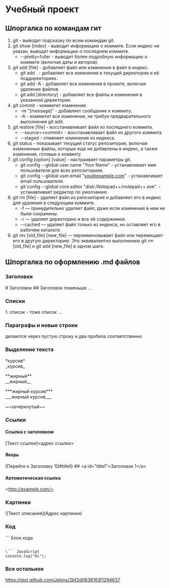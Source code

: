 # Учебный проект

## Шпоргалка по командам гит

1. git - выводит подсказку по всем командам git.
2. git show \[index] - выводит информацию о коммите. Если индекс не указан, выводит информацию о последнем коммите.
   - --pretty=fuller - выводит более подробную информацию о коммите (включая даты и авторов).
3. git add \[file] - добавляет файл или изменения в файл в индекс.
   - git add . - добавляет все изменения в текущей директории и её поддиректориях.
   - git add -A - добавляет все изменения в проекте, включая удаление файлов.
   - git add \[directory] - добавляет все файлы и изменения в указанной директории.
4. git commit - коммитит изменения.
   - -m "\[message]" - добавляет сообщение к коммиту.
   - -A - коммитит все изменения, не требуя предварительного выполнения git add.
5. git restore \[file] - восстанавливает файл из последнего коммита. 
   - --source=<commit\> - восстанавливает файл из другого коммита.
   - --staged - отменяет изменения из индекса.
6. git status - показывает текущий статус репозитория, включая измененные файлы, которые еще не добавлены в индекс, а также изменения, готовые к коммиту.
7. git config \[option] \[value] - настраивает параметры git.
   - git config --global user.name "Your Name" - устанавливает имя пользователя для всех репозиториев.
   - git config --global user.email "you@example.com" - устанавливает email пользователя.
   - git config --global core.editor "disk:/Notepad++/notepad++.exe". - устанавливает редактор по умолчанию
8. git rm \[file] - удаляет файл из репозитория и добавляет его в индекс для удаления в следующем коммите.
   - -f — принудительно удаляет файл, даже если изменения в нем не были сохранены.
   - -r — удаляет директорию и все её содержимое.
   - --cached — удаляет файл только из индекса, но оставляет его в рабочем каталоге.
9. git mv \[old_file] \[new_file] — переименовывает файл или перемещает его в другую директорию. Это эквивалентно выполнению git rm \[old_file] и git add \[new_file] в одном шаге.

## Шпоргалка по оформлению .md файлов


### Заголовки
\# Заголовок
\## Заголовок поменьше
...

### Списки
1\. список
\- тоже список
...

### Параграфы и новые строки 
делаются через пустую строку и два пробела соответственно

### Выделение текста

\*курсив*  
\_курсив_

\*\*жирный**  
\_\_жирный__

\*\*\*жирный курсив***  
\_\_\_жирный курсив___

\~~зачеркнутый~~

### Ссылки
#### Ссылка с заголовком
\[Текст ссылки]<адрес ссылки>


#### Якорь
\[Перейти к Заголовку 1](#title1)
\## \<a id="title1">Заголовок 1\</a>

#### Автоматическая ссылка
\<http://example.com/>

### Картинки

!\[Текст описания](Адрес картинки)

### Код

\```
Блок кода
```

\``` JavaScript
console.log("Hi");
```

### Все остальное
<https://gist.github.com/Jekins/2bf2d0638163f1294637>